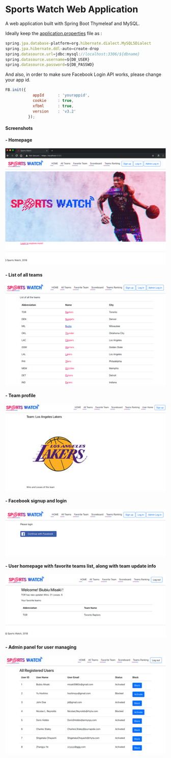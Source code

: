 # Sports Watch Web Application
A web application built with Spring Boot Thymeleaf and MySQL.

Ideally keep the [application.properties](https://github.com/zuolizhu/SportsWatchWebApp/blob/master/src/main/resources/application.properties) file as : 
```javascript
spring.jpa.database-platform=org.hibernate.dialect.MySQL5Dialect
spring.jpa.hibernate.ddl-auto=create-drop
spring.datasource.url=jdbc:mysql://localhost:3306/${dbname}
spring.datasource.username=${DB_USER}
spring.datasource.password=${DB_PASSWD}
```

And also, in order to make sure Facebook Login API works, please change your app id.

```javascript
FB.init({
            appId      : 'yourappid',
            cookie     : true,
            xfbml      : true,
            version    : 'v3.2'
          });
```



#### Screenshots

#### - Homepage

![Screen Shot 2018-12-06 at 9.09.47 AM](https://github.com/zuolizhu/SportsWatchWebApp/blob/master/screenshots/Screen%20Shot%202018-12-06%20at%209.09.47%20AM.png)

#### - List of all teams

![Screen Shot 2018-12-06 at 9.10.08 AM](https://github.com/zuolizhu/SportsWatchWebApp/blob/master/screenshots/Screen%20Shot%202018-12-06%20at%209.10.08%20AM.png)

#### - Team profile

![Screen Shot 2018-12-08 at 10.09.13 PM](https://github.com/zuolizhu/SportsWatchWebApp/blob/master/screenshots/Screen%20Shot%202018-12-08%20at%2010.09.13%20PM.png)

#### - Facebook signup and login

![Screen Shot 2018-12-06 at 9.10.38 AM](https://github.com/zuolizhu/SportsWatchWebApp/blob/master/screenshots/Screen%20Shot%202018-12-06%20at%209.10.38%20AM.png)

#### - User homepage with favorite teams list, along with team update info

![Screen Shot 2018-12-06 at 9.11.21 AM](https://github.com/zuolizhu/SportsWatchWebApp/blob/master/screenshots/Screen%20Shot%202018-12-06%20at%209.11.21%20AM.png)

#### - Admin panel for user managing

![Screen Shot 2018-12-06 at 9.12.47 AM](https://github.com/zuolizhu/SportsWatchWebApp/blob/master/screenshots/Screen%20Shot%202018-12-06%20at%209.12.47%20AM.png)


